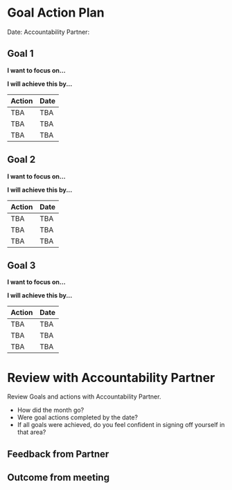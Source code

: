 # Goal Action Plan 

Date: 
Accountability Partner: 

## Goal 1 

**I want to focus on...** 

**I will achieve this by...** 

| Action      | Date |
| ----------- | ----------- |
| TBA      | TBA       |
| TBA   | TBA        |
| TBA   | TBA        |


## Goal 2

**I want to focus on...** 

**I will achieve this by...** 

| Action      | Date |
| ----------- | ----------- |
| TBA      | TBA       |
| TBA   | TBA        |
| TBA   | TBA        |

## Goal 3 

**I want to focus on...** 

**I will achieve this by...** 

| Action      | Date |
| ----------- | ----------- |
| TBA      | TBA       |
| TBA   | TBA        |
| TBA   | TBA        |

# Review with Accountability Partner

Review Goals and actions with Accountability Partner. 

- How did the month go?
- Were goal actions completed by the date? 
- If all goals were achieved, do you feel confident in signing off yourself in that area? 

## Feedback from Partner

## Outcome from meeting 